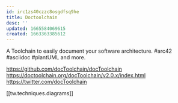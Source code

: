 ```yaml
---
id: irc1zs40czzc8osgdfsq9he
title: Doctoolchain
desc: ''
updated: 1665584069615
created: 1663363385612
---
```


A Toolchain to easily document your software architecture. 
#arc42 #asciidoc #plantUML and more.


https://github.com/docToolchain/docToolchain 
https://doctoolchain.org/docToolchain/v2.0.x/index.html 
https://twitter.com/docToolchain

[[tw.techniques.diagrams]]